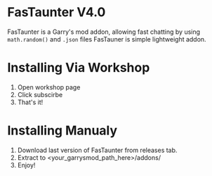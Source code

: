 # FasTaunter V4.0
FasTaunter is a Garry's mod addon, allowing fast chatting by using `math.random()` and `.json` files
FasTauner is simple lightweight addon.
# Installing Via Workshop
1. Open workshop page
2. Click subscirbe
3. That's it!
# Installing Manualy
1. Download last version of FasTaunter from releases tab.
2. Extract to <your_garrysmod_path_here>/addons/
3. Enjoy!
